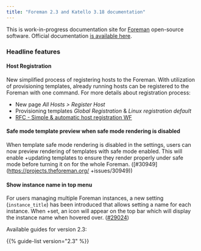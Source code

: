 ```yaml
---
title: "Foreman 2.3 and Katello 3.18 documentation"
---
```


This is work-in-progress documentation site for <a href="https://www.theforeman.org">Foreman</a> open-source software.
Official documentation [is available here](https://theforeman.org/manuals/2.3/index.html).

### Headline features

#### Host Registration

New simplified process of registering hosts to the Foreman. With utilization of provisioning templates,
already running hosts can be registered to the Foreman with one command.
For more details about registration process:
* New page _All Hosts > Register Host_
* Provisioning templates _Global Registration_ & _Linux registration default_
* [RFC - Simple & automatic host registration WF](https://community.theforeman.org/t/rfc-simple-automatic-host-registration-wf/19588)

#### Safe mode template preview when safe mode rendering is disabled
When template safe mode rendering is disabled in the settings, users can now preview rendering of templates with safe mode enabled. This will enable      +updating templates to ensure they render properly under safe mode before turning it on for the whole Foreman. ([#30949](https://projects.theforeman.org/ +issues/30949))

#### Show instance name in top menu
For users managing multiple Foreman instances, a new setting (`instance_title`) has been introduced that allows setting a name for each instance. When    +set, an icon will appear on the top bar which will display the instance name when hovered over. ([#29024](https://projects.theforeman.org/issues/29024))

Available guides for version 2.3:

{{% guide-list version="2.3" %}}
